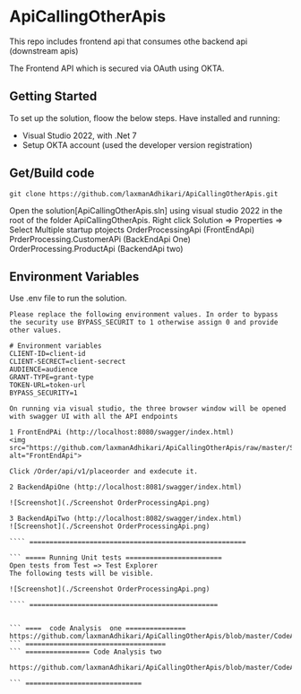 # ApiCallingOtherApis
This repo includes frontend api that consumes othe backend api (downstream apis)

The Frontend API which is secured via OAuth using OKTA. 

## Getting Started

To set up the solution, floow the below steps.
Have installed and running:
 - Visual Studio 2022, with .Net 7
 - Setup OKTA account (used the developer version registration)

## Get/Build code

```
git clone https://github.com/laxmanAdhikari/ApiCallingOtherApis.git

```
Open the solution[ApiCallingOtherApis.sln] using visual studio 2022 in the root of the folder ApiCallingOtherApis. 
Right click Solution => Properties => Select Multiple startup ptojects
OrderProcessingApi (FrontEndApi)
PrderProcessing.CustomerAPi (BackEndApi One)
OrderProcessing.ProductApi (BackendApi two)

## Environment Variables
Use .env file to run the solution. 
```
Please replace the following environment values. In order to bypass the security use BYPASS_SECURIT to 1 otherwise assign 0 and provide other values.

# Environment variables
CLIENT-ID=client-id
CLIENT-SECRECT=client-secrect
AUDIENCE=audience
GRANT-TYPE=grant-type
TOKEN-URL=token-url
BYPASS_SECURITY=1
```

``` =========  Running application ====================
On running via visual studio, the three browser window will be opened with swagger UI with all the API endpoints

1 FrontEndPAi (http://localhost:8080/swagger/index.html)
<img src="https://github.com/laxmanAdhikari/ApiCallingOtherApis/raw/master/Screenshot%20OrderProcessingApi.png" alt="FrontEndApi">

Click /Order/api/v1/placeorder and exdecute it.

2 BackendApiOne (http://localhost:8081/swagger/index.html)

![Screenshot](./Screenshot OrderProcessingApi.png)

3 BackendApiTwo (http://localhost:8082/swagger/index.html)
![Screenshot](./Screenshot OrderProcessingApi.png)

```` ======================================================

``` ===== Running Unit tests ========================
Open tests from Test => Test Explorer
The following tests will be visible.

![Screenshot](./Screenshot OrderProcessingApi.png)

```` ===============================================


``` ====  code Analysis  one ===============
https://github.com/laxmanAdhikari/ApiCallingOtherApis/blob/master/CodeAnalysisOne.txt
``` ===================================
``` ================ Code Analysis two

https://github.com/laxmanAdhikari/ApiCallingOtherApis/blob/master/CodeAnalysisTwo.txt

``` =============================


